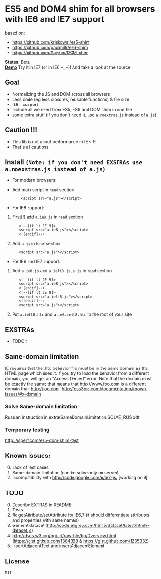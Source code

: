 ﻿
# ES5 and DOM4 shim for all browsers with IE6 and IE7 support
based on:

- https://github.com/kriskowal/es5-shim
- https://github.com/paulmillr/es6-shim
- https://github.com/Raynos/DOM-shim

__Status__: Beta   
[__Demo__](http://h123.ru/ES5-DOM-SHIM/simple/index.html) Try it in IE7 (or in IE6 ¬_¬)! And take a look at the source

## Goal

 - Normalizing the JS and DOM across all browsers
 - Less code (eg less closures, reusable functions) & file size
 - IE6+ support
 - Include all we need from ES5, ES6 and DOM shim in one file
 - some extra stuff (if you don't need it, use `a.noextras.js` instead of `a.js`)

## Caution !!!

 - This lib is not about performance in IE < 9
 - That's all cautions
 
## Install `(Note: if you don't need EXSTRAs use a.noexstras.js instead of a.js)`
 - For modern browsers:
  - Add main script in `head` section
  
            <script src="a.js"></script>
			
 - For IE8 support:
			
  1. First[!] add `a.ie8.js` in `head` section
  
            <!--[if lt IE 9]>
			<script src="a.ie8.js"></script>
			<![endif]-->
			
  2. Add `a.js` in `head` section
  
            <script src="a.js"></script>

 - For IE6 and IE7 support:			
  1. Add `a.ie8.js` and `a.ielt8.js`, `a.js` in `head` section
  
            <!--[if lt IE 9]>
			<script src="a.ie8.js"></script>
			<![endif]-->
			<!--[if lt IE 8]>
			<script src="a.ielt8.js"></script>
			<![endif]-->
			<script src="a.js"></script>
			
  2. Put `a.ielt8.htc` and `a.ie6.ielt8.htc` to the root of your site
 
## EXSTRAs

 - TODO::
 
## Same-domain limitation

IE requires that the .htc behavior file must be in the same domain as the HTML page which uses it. If you try to load the behavior from a different domain, you will get an "Access Denied" error.
Note that the domain must be exactly the same; that means that http://www.foo.com is a different domain than http://foo.com.
http://css3pie.com/documentation/known-issues/#x-domain

### Solve Same-domain limitation
Russian instruction in extra/SameDomainLimitation.SOLVE_RUS.odt

### Temporary testing
http://jsperf.com/es5-dom-shim-test

## Known issues:
0. Lack of test cases
1. Same-domain limitation (can be solve only on server)
2. Incompatibility with http://code.google.com/p/ie7-js/ [working on it]

## TODO
0. Describe EXTRAS in README
0. Tests
1. fix getAttribute/setAttribute for IE6,7 (it should differentiate attributes and properties with same names)
2. element.dataset (http://code.eligrey.com/html5/dataset/latest/html5-dataset.js)
4. http://dvcs.w3.org/hg/url/raw-file/tip/Overview.html (https://gist.github.com/1384398 & https://gist.github.com/1235332)
5. insertAdjacentText and insertAdjacentElement

## License

    MIT
	